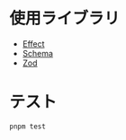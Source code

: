 # 使用ライブラリ

- [Effect](https://effect.dev/docs/effect)
- [Schema](https://effect.dev/docs/effect/Schema)
- [Zod](https://zod.dev/)

# テスト

```bash
pnpm test
```
